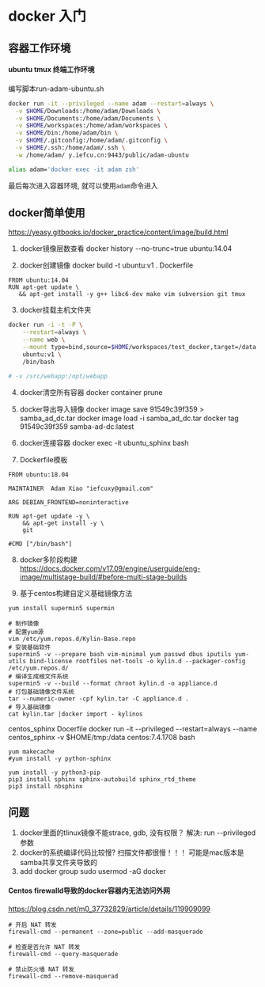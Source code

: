 # docker 入门

## 容器工作环境

#### ubuntu tmux 终端工作环境

编写脚本run-adam-ubuntu.sh
```bash
docker run -it --privileged --name adam --restart=always \
  -v $HOME/Downloads:/home/adam/Downloads \
  -v $HOME/Documents:/home/adam/Documents \
  -v $HOME/workspaces:/home/adam/workspaces \
  -v $HOME/bin:/home/adam/bin \
  -v $HOME/.gitconfig:/home/adam/.gitconfig \
  -v $HOME/.ssh:/home/adam/.ssh \
  -w /home/adam/ y.iefcu.cn:9443/public/adam-ubuntu

alias adam='docker exec -it adam zsh'
```

最后每次进入容器环境, 就可以使用`adam`命令进入

## docker简单使用

https://yeasy.gitbooks.io/docker_practice/content/image/build.html

1. docker镜像层数查看
docker history --no-trunc=true ubuntu:14.04

2. docker创建镜像
docker build -t ubuntu:v1 .
 Dockerfile
 ```docker
 FROM ubuntu:14.04
RUN apt-get update \
    && apt-get install -y g++ libc6-dev make vim subversion git tmux
 ```

3. docker挂载主机文件夹
```bash
docker run -i -t -P \
    --restart=always \
    --name web \
    --mount type=bind,source=$HOME/workspaces/test_docker,target=/data \
    ubuntu:v1 \
    /bin/bash

# -v /src/webapp:/opt/webapp
```

4. docker清空所有容器
docker container  prune

5. docker导出导入镜像
docker image save 91549c39f359 > samba_ad_dc.tar
docker image load -i samba_ad_dc.tar
docker tag 91549c39f359 samba-ad-dc:latest

6. docker连接容器
docker exec -it ubuntu_sphinx bash

7. Dockerfile模板
```
FROM ubuntu:18.04

MAINTAINER  Adam Xiao "iefcuxy@gmail.com"

ARG DEBIAN_FRONTEND=noninteractive

RUN apt-get update -y \
    && apt-get install -y \
    git 

#CMD ["/bin/bash"]
```

8. docker多阶段构建
https://docs.docker.com/v17.09/engine/userguide/eng-image/multistage-build/#before-multi-stage-builds

9. 基于centos构建自定义基础镜像方法
```
yum install supermin5 supermin 

# 制作镜像
# 配置yum源
vim /etc/yum.repos.d/Kylin-Base.repo
# 安装基础软件
supermin5 -v --prepare bash vim-minimal yum passwd dbus iputils yum-utils bind-license rootfiles net-tools -o kylin.d --packager-config /etc/yum.repos.d/
# 编译生成根文件系统
supermin5 -v --build --format chroot kylin.d -o appliance.d
# 打包基础镜像文件系统
tar --numeric-owner -cpf kylin.tar -C appliance.d .
# 导入基础镜像
cat kylin.tar |docker import - kylinos
```

centos_sphinx Docerfile
docker run -it --privileged --restart=always --name centos_sphinx -v $HOME/tmp:/data centos:7.4.1708 bash
```
yum makecache
#yum install -y python-sphinx

yum install -y python3-pip
pip3 install sphinx sphinx-autobuild sphinx_rtd_theme
pip3 install nbsphinx 
```


## 问题
1. docker里面的tlinux镜像不能strace, gdb, 没有权限？
  解决: run --privileged 参数
2. docker的系统编译代码比较慢? 扫描文件都很慢！！！
  可能是mac版本是samba共享文件夹导致的
3. add docker group
sudo usermod -aG docker

#### Centos firewalld导致的docker容器内无法访问外网

https://blog.csdn.net/m0_37732829/article/details/119909099
```
# 开启 NAT 转发
firewall-cmd --permanent --zone=public --add-masquerade
 
# 检查是否允许 NAT 转发
firewall-cmd --query-masquerade
 
# 禁止防火墙 NAT 转发
firewall-cmd --remove-masquerad
```
